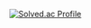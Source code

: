 [![Solved.ac Profile](http://mazassumnida.wtf/api/v2/generate_badge?boj=ad4086)](https://solved.ac/ad4086/)
